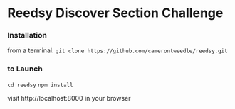 # Reedsy Discover Section Challenge

### Installation
from a terminal:
`git clone https://github.com/camerontweedle/reedsy.git`

### to Launch
`cd reedsy`
`npm install`

visit http://localhost:8000 in your browser
